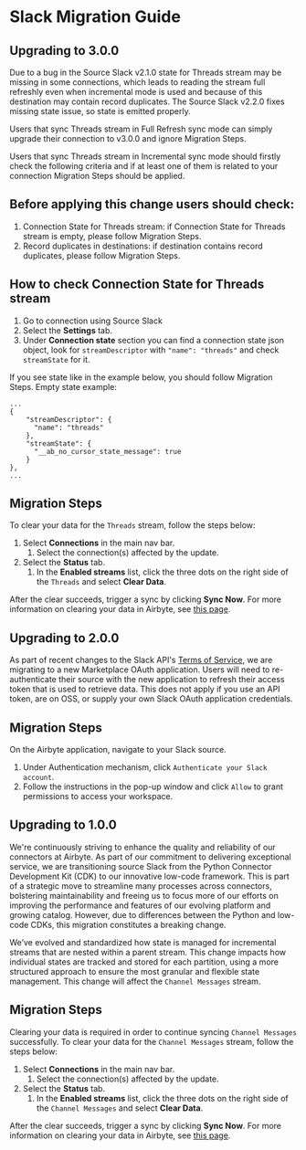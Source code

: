 # Slack Migration Guide

## Upgrading to 3.0.0

Due to a bug in the Source Slack v2.1.0 state for Threads stream may be missing in some connections, which leads to reading the stream full refreshly even when incremental mode is used and because of this destination may contain record duplicates. The Source Slack v2.2.0 fixes missing state issue, so state is emitted properly.

Users that sync Threads stream in Full Refresh sync mode can simply upgrade their connection to v3.0.0 and ignore Migration Steps.

Users that sync Threads stream in Incremental sync mode should firstly check the following criteria and if at least one of them is related to your connection Migration Steps should be applied.

## Before applying this change users should check:

1. Connection State for Threads stream: if Connection State for Threads stream is empty, please follow Migration Steps. 
2. Record duplicates in destinations: if destination contains record duplicates, please follow Migration Steps.

## How to check Connection State for Threads stream

1. Go to connection using Source Slack
2. Select the **Settings** tab.
3. Under **Connection state** section you can find a connection state json object, look for `streamDescriptor` with `"name": "threads"` and check `streamState` for it. 

If you see state like in the example below, you should follow Migration Steps. 
Empty state example:
```
...
{
    "streamDescriptor": {
      "name": "threads"
    },
    "streamState": {
      "__ab_no_cursor_state_message": true
    }
},
...
```

## Migration Steps

To clear your data for the `Threads` stream, follow the steps below:

1. Select **Connections** in the main nav bar.
   1. Select the connection(s) affected by the update.
2. Select the **Status** tab.
   1. In the **Enabled streams** list, click the three dots on the right side of the `Threads` and select **Clear Data**.

After the clear succeeds, trigger a sync by clicking **Sync Now**. For more information on clearing your data in Airbyte, see [this page](/platform/operator-guides/clear).

## Upgrading to 2.0.0

As part of recent changes to the Slack API's [Terms of Service](https://api.slack.com/changelog/2025-05-terms-rate-limit-update-and-faq), we are migrating to a new Marketplace OAuth application. Users will need to re-authenticate their source with the new application to refresh their access token that is used to retrieve data. This does not apply if you use an API token, are on OSS, or supply your own Slack OAuth application credentials.

## Migration Steps

On the Airbyte application, navigate to your Slack source.

1. Under Authentication mechanism, click `Authenticate your Slack account`.
2. Follow the instructions in the pop-up window and click `Allow` to grant permissions to access your workspace.

## Upgrading to 1.0.0

We're continuously striving to enhance the quality and reliability of our connectors at Airbyte. As part of our commitment to delivering exceptional service, we are transitioning source Slack from the Python Connector Development Kit (CDK) to our innovative low-code framework. This is part of a strategic move to streamline many processes across connectors, bolstering maintainability and freeing us to focus more of our efforts on improving the performance and features of our evolving platform and growing catalog. However, due to differences between the Python and low-code CDKs, this migration constitutes a breaking change.

We’ve evolved and standardized how state is managed for incremental streams that are nested within a parent stream. This change impacts how individual states are tracked and stored for each partition, using a more structured approach to ensure the most granular and flexible state management. This change will affect the `Channel Messages` stream.

## Migration Steps

Clearing your data is required in order to continue syncing `Channel Messages` successfully. To clear your data for the `Channel Messages` stream, follow the steps below:

1. Select **Connections** in the main nav bar.
   1. Select the connection(s) affected by the update.
2. Select the **Status** tab.
   1. In the **Enabled streams** list, click the three dots on the right side of the `Channel Messages` and select **Clear Data**.

After the clear succeeds, trigger a sync by clicking **Sync Now**. For more information on clearing your data in Airbyte, see [this page](/platform/operator-guides/clear).
